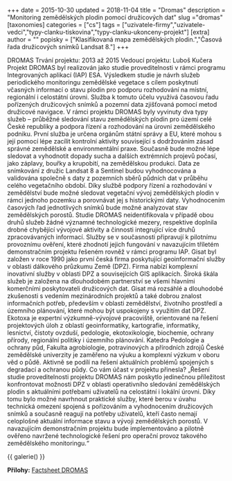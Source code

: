 +++
date = 2015-10-30
updated = 2018-11-04
title = "Dromas"
description = "Monitoring zemědělských plodin pomocí družicových dat"
slug ="dromas"
[taxonomies]
categories = ["cs"]
tags = ["uzivatele-firmy","uzivatele-vedci","typy-clanku-tiskovina","typy-clanku-ukonceny-projekt"]
[extra]
author = ""
popisky = ["Klasifikovaná mapa zemědělských plodin.","Časová řada družicových snímků Landsat 8."]
+++

DROMAS Trvání projektu: 2013 až 2015 Vedoucí projektu: Luboš Kučera Projekt DROMAS byl realizován jako studie proveditelnosti v rámci programu Integrovaných aplikací (IAP) ESA. Výsledkem studie je návrh služeb periodického monitoringu zemědělské vegetace s cílem poskytnutí včasných informací o stavu plodin pro podporu rozhodování na místní, regionální i celostátní úrovni. Služba k tomuto účelu využívá časovou řadu pořízených družicových snímků a pozemní data zjišťovaná pomocí metod družicové navigace. V rámci projektu DROMAS byly vyvinuty dva typy služeb – průběžné sledování stavu zemědělských plodin pro území celé České republiky a podpora řízení a rozhodování na úrovni zemědělského podniku. První služba je určena orgánům státní správy a EU, které mohou s její pomocí lépe zacílit kontrolní aktivity související s dodržováním zásad správné zemědělské a environmentální praxe. Současně bude možné lépe sledovat a vyhodnotit dopady sucha a dalších extrémních projevů počasí, jako záplavy, bouřky a krupobití, na zemědělskou produkci. Data ze snímkování z družic Landsat 8 a Sentinel budou vyhodnocována a validována společně s daty z pozemních sběrů půdních dat v průběhu celého vegetačního období. Díky službě podpory řízení a rozhodování v zemědělství bude možné sledovat vegetační vývoj zemědělských plodin v rámci jednoho pozemku a porovnávat jej s historickými daty. Vyhodnocením časových řad jednotlivých snímků bude možné analyzovat stav zemědělských porostů. Studie DROMAS neidentifikovala v případě obou druhů služeb žádné významné technologické mezery, respektive doplnila drobné chybějící vývojové aktivity a činnosti integrující více druhů zpracovávaných informací. Služby se v současnosti připravují k pilotnímu provoznímu ověření, které zhodnotí jejich fungování v navazujícím tříletém demonstračním projektu řešeném rovněž v rámci programu IAP. Gisat byl založen v roce 1990 jako první česká firma poskytující geoinformační služby v oblasti dálkového průzkumu Země (DPZ). Firma nabízí komplexní inovativní služby v oblasti DPZ a souvisejících GIS aplikacích. Široká škála služeb je založena na dlouhodobém partnerství se všemi hlavními komerčními poskytovateli družicových dat. Gisat má rozsáhlé a dlouhodobé zkušenosti s vedením mezinárodních projektů a také dobrou znalost informačních potřeb, především v oblasti zemědělství, životního prostředí a územního plánování, které mohou být uspokojeny s využitím dat DPZ. Ekotoxa je expertní výzkumně-vývojové pracoviště, orientované na řešení projektových úloh z oblastí geoinformatiky, kartografie, informatiky, lesnictví, čistoty ovzduší, pedologie, ekotoxikologie, biochemie, ochrany přírody, regionální politiky i územního plánování. Katedra Pedologie a ochrany půd, Fakulta agrobiologie, potravinových a přírodních zdrojů České zemědělské univerzity je zaměřeno na výuku a komplexní výzkum v oboru věd o půdě. Aktivně se podílí na řešení aktuálních problémů spojených s degradací a ochranou půdy. Co vám účast v projektu přinesla? „Řešení studie proveditelnosti projektu DROMAS nám poskytlo jedinečnou příležitost konfrontovat možnosti DPZ v oblasti operativního sledování zemědělských plodin s aktuálními potřebami uživatelů na celostátní i lokální úrovni. Díky tomu bylo možné navrhnout praktické služby, které berou v úvahu technická omezení spojená s pořizováním a vyhodnocením družicových snímků a současně reagují na potřeby uživatelů, kteří často nemají celoplošné aktuální informace stavu a vývoji zemědělských porostů. V navazujícím demonstračním projektu bude implementováno a pilotně ověřeno navržené technologické řešení pro operační provoz takového zemědělského monitoringu.“

{{ galerie() }}

**Přílohy:**
[Factsheet DROMAS]

[Factsheet DROMAS]: cso_factsheets-dromas-web_0.pdf
